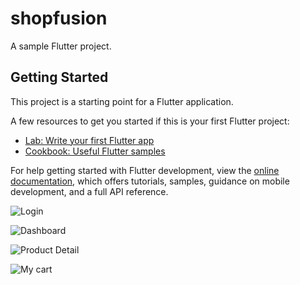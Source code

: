 # shopfusion 

A sample Flutter project.
 
## Getting Started

This project is a starting point for a Flutter application.

A few resources to get you started if this is your first Flutter project:

- [Lab: Write your first Flutter app](https://docs.flutter.dev/get-started/codelab)
- [Cookbook: Useful Flutter samples](https://docs.flutter.dev/cookbook)

For help getting started with Flutter development, view the
[online documentation](https://docs.flutter.dev/), which offers tutorials,
samples, guidance on mobile development, and a full API reference.

![Login](https://github.com/hardik-dubal-25/shopfusion/blob/f79c3c83baa63b4f68cf78b9a8eb965f471d5649/assets/screenshots/login_screen.png?row=true "Login Screen")

![Dashboard](assets/screenshots/dashboard.png?row=true "Dashboard")

![Product Detail](assets/screenshots/product_detail.png?row=true "Product Detail")

![My cart](assets/screenshots/my_cart.png?row=true "My cart")